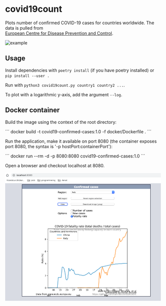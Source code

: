 # covid19count
Plots number of confirmed COVID-19 cases for countries worldwide. The data is pulled from 	
[European Centre for Disease Prevention and Control](https://www.ecdc.europa.eu/en/geographical-distribution-2019-ncov-cases).

![example](https://github.com/karvla/covid19count/raw/master/example.png)

## Usage

Install dependencies with `poetry install` (if you have poetry installed) or `pip install --user .`

Run with `python3 covid19count.py country1 country2 ...`. 

To plot with a logarithmic y-axis, add the argument `--log`.

## Docker container

Build the image using the context of the root directory:

´´´
docker build -t covid19-confirmed-cases:1.0 -f docker/Dockerfile .
´´´

Run the application, make it available on port 8080 (the container exposes port 8080, the syntax is '-p hostPort:containerPort'):

´´´
docker run --rm -d -p 8080:8080 covid19-confirmed-cases:1.0 
´´´

Open a browser and checkout localhost at 8080.

![example](https://github.com/karvla/covid19count/raw/master/containerExample.png)
